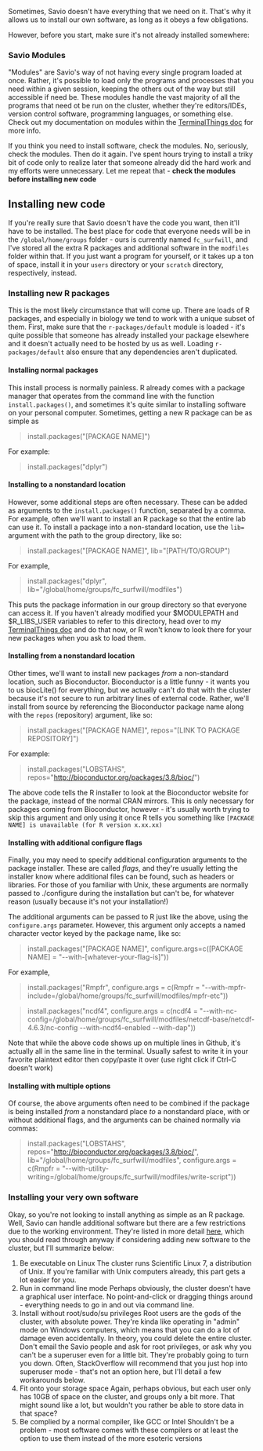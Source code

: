 Sometimes, Savio doesn't have everything that we need on it. 
That's why it allows us to install our own software, as long as it obeys a few obligations.

However, before you start, make sure it's not already installed somewhere:

### Savio Modules

"Modules" are Savio's way of not having every single program loaded at once. Rather, it's possible to 
load only the programs and processes that you need within a given session, keeping the others out
of the way but still accessible if need be. These modules handle the vast majority of all the programs
that need ot be run on the cluster, whether they're editors/IDEs, version control software, programming
languages, or something else. Check out my documentation on modules within the [TerminalThings doc](https://github.com/edwardsintegratedomics/DemoCode/blob/master/SavioStuff/TerminalThings.md) for 
more info. 

If you think you need to install software, check the modules. No, seriously, check the modules.
Then do it again. I've spent hours trying to install a triky bit of code only to realize later that someone
already did the hard work and my efforts were unnecessary. Let me repeat that - **check the modules before
installing new code**

## Installing new code

If you're really sure that Savio doesn't have the code you want, then it'll have to be installed. The best
place for code that everyone needs will be in the `/global/home/groups` folder - ours is currently named `fc_surfwill`, and
I've stored all the extra R packages and additional software in the `modfiles` folder within that. If you just want
a program for yourself, or it takes up a ton of space, install it in your `users` directory or your `scratch`
directory, respectively, instead.

### Installing new R packages

This is the most likely circumstance that will come up. There are loads of R packages, and especially in 
biology we tend to work with a unique subset of them. First, make sure that the `r-packages/default` module
is loaded - it's quite possible that someone has already installed your package elsewhere and it doesn't
actually need to be hosted by us as well. Loading `r-packages/default` also ensure that any dependencies
aren't duplicated.

#### Installing normal packages

This install process is normally painless. R already comes with a package manager that operates from the
command line with the function `install.packages()`, and sometimes it's quite similar to installing software
on your personal computer. Sometimes, getting a new R package can be as simple as

>install.packages("[PACKAGE NAME]")

For example:

>install.packages("dplyr")

#### Installing to a nonstandard location

However, some additional steps are often necessary. These can be added as arguments to the `install.packages()`
function, separated by a comma. For example, often we'll want to install an R package so that the entire
lab can use it. To install a package into a non-standard location, use the `lib=` argument with the path
to the group directory, like so:

>install.packages("[PACKAGE NAME]", lib="[PATH/TO/GROUP")

For example,

>install.packages("dplyr", lib="/global/home/groups/fc_surfwill/modfiles")

This puts the package information in our group directory so that everyone can access it. If you haven't already
modified your $MODULEPATH and $R_LIBS_USER variables to refer to this directory, head over to my [TerminalThings
doc](https://github.com/edwardsintegratedomics/DemoCode/blob/master/SavioStuff/TerminalThings.md) and do that now, or R won't know to look there for your new packages when you ask to load them.

#### Installing from a nonstandard location

Other times, we'll want to install new packages *from* a non-standard location, such as Bioconductor.
Bioconductor is a little funny - it wants you to us biocLite() for everything, but we actually can't do 
that with the cluster because it's not secure to run arbitrary lines of external code. Rather, we'll install
from source by referencing the Bioconductor package name along with the `repos` (repository) argument, like so:

>install.packages("[PACKAGE NAME]", repos="[LINK TO PACKAGE REPOSITORY]")

For example:

>install.packages("LOBSTAHS", repos="http://bioconductor.org/packages/3.8/bioc/")

The above code tells the R installer to look at the Bioconductor website for the package, instead of the 
normal CRAN mirrors. This is only necessary for packages coming from Bioconductor, however - it's usually
worth trying to skip this argument and only using it once R tells you something like `[PACKAGE NAME] is
unavailable (for R version x.xx.xx)`

#### Installing with additional configure flags

Finally, you may need to specify additional configuration arguments to the package installer. These are called *flags*,
and they're usually letting the installer know where additional files can be found, such as headers or
libraries. For those of you familiar with Unix, these arguments are normally passed to ./configure during the 
installation but can't be, for whatever reason (usually because it's not your installation!)

The additional arguments can be passed to R just like the above, using the `configure.args` parameter. However,
this argument only accepts a named character vector keyed by the package name, like so:

>install.packages("[PACKAGE NAME]", configure.args=c([PACKAGE NAME] = "--with-[whatever-your-flag-is]"))

For example,

>install.packages("Rmpfr", configure.args = c(Rmpfr = "--with-mpfr-include=/global/home/groups/fc_surfwill/modfiles/mpfr-etc"))

>install.packages("ncdf4", configure.args = c(ncdf4 = "--with-nc-config=/global/home/groups/fc_surfwill/modfiles/netcdf-base/netcdf-4.6.3/nc-config --with-ncdf4-enabled --with-dap"))

Note that while the above code shows up on multiple lines in Github, it's actually all in the same line in the terminal. Usually safest to write it in your favorite plaintext editor then copy/paste it over (use right click if Ctrl-C doesn't work)

#### Installing with multiple options

Of course, the above arguments often need to be combined if the package is being installed *from*
a nonstandard place *to* a nonstandard place, with or without additional flags, and the arguments 
can be chained normally via commas:

>install.packages("LOBSTAHS", repos="http://bioconductor.org/packages/3.8/bioc/", lib="/global/home/groups/fc_surfwill/modfiles", configure.args = c(Rmpfr = "--with-utility-writing=/global/home/groups/fc_surfwill/modfiles/write-script"))

### Installing your very own software

Okay, so you're not looking to install anything as simple as an R package. Well, Savio can handle additional software but there are a few restrictions due to the working environment. They're listed in more detail [here](https://research-it.berkeley.edu/services/high-performance-computing/accessing-and-installing-software), which you should read through anyway if considering adding new software to the cluster, but I'll summarize below:

1. Be executable on Linux
  The cluster runs Scientific Linux 7, a distribution of Unix. If you're familiar with Unix computers already, this part gets a lot easier for you.
2. Run in command line mode
  Perhaps obviously, the cluster doesn't have a graphical user interface. No point-and-click or dragging things around - everything needs to go in and out via command line.
3. Install without root/sudo/su privileges
  Root users are the gods of the cluster, with absolute power. They're kinda like operating in "admin" mode on Windows computers, which means that you can do a lot of damage even accidentally. In theory, you could delete the entire cluster. Don't email the Savio people and ask for root privileges, or ask why you can't be a superuser even for a little bit. They're probably going to turn you down. Often, StackOverflow will recommend that you just hop into superuser mode - that's not an option here, but I'll detail a few workarounds below.
4. Fit onto your storage space
  Again, perhaps obvious, but each user only has 10GB of space on the cluster, and groups only a bit more. That might sound like a lot, but wouldn't you rather be able to store data in that space?
5. Be complied by a normal compiler, like GCC or Intel
  Shouldn't be a problem - most software comes with these compilers or at least the option to use them instead of the more esoteric versions
